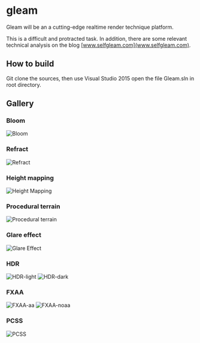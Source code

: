 # gleam

Gleam will be an a cutting-edge realtime render technique platform.

This is a difficult and protracted task. In addition, there are some relevant technical analysis on the blog [www.selfgleam.com](www.selfgleam.com).

## How to build
Git clone the sources, then use Visual Studio 2015 open the file Gleam.sln in root directory.

## Gallery

### Bloom
![Bloom](http://gleam-1255489689.cosbj.myqcloud.com/wp-content/uploads/2018/08/bloom.png)

### Refract
![Refract](http://gleam-1255489689.cosbj.myqcloud.com/wp-content/uploads/2018/08/refract.png)

### Height mapping
![Height Mapping](http://gleam-1255489689.cosbj.myqcloud.com/wp-content/uploads/2018/08/height-mapping.png)

### Procedural terrain
![Procedural terrain](http://gleam-1255489689.cosbj.myqcloud.com/wp-content/uploads/2018/08/terrain.png)

### Glare effect
![Glare Effect](http://gleam-1255489689.cosbj.myqcloud.com/wp-content/uploads/2018/08/glare_effect.png)

### HDR                                                                                         
![HDR-light](http://gleam-1255489689.cosbj.myqcloud.com/wp-content/uploads/2018/08/hdr-light.png)
![HDR-dark](http://gleam-1255489689.cosbj.myqcloud.com/wp-content/uploads/2018/08/hdr-dark.png)

### FXAA
![FXAA-aa](http://gleam-1255489689.cosbj.myqcloud.com/wp-content/uploads/2018/08/fxaa-aa-bit.png)
![FXAA-noaa](http://gleam-1255489689.cosbj.myqcloud.com/wp-content/uploads/2018/08/fxaa-aa-big.png)

### PCSS
![PCSS](http://gleam-1255489689.cosbj.myqcloud.com/wp-content/uploads/2018/08/pcss.png)
